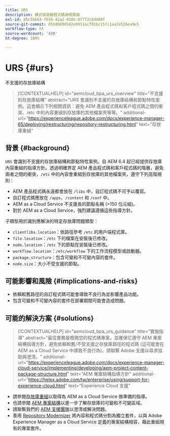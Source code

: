 ```yaml
---
title: URS
description: 模式偵測器程式碼說明頁面
exl-id: 05c5b664-f034-42a2-918b-07772c8d480f
source-git-commit: d5b8b890502e9951acf01bc15fc1aa2e526ea9e5
workflow-type: ht
source-wordcount: '430'
ht-degree: 100%

---
```


# URS {#urs}

不支援的存放庫結構

>[!CONTEXTUALHELP]
>id="aemcloud_bpa_urs_overview"
>title="不支援的存放庫結構"
>abstract="URS 會識別不支援的存放庫結構和節點特性案例。這會顯示下列相關資訊：避免 AEM 產品程式碼和客戶程式碼之間的衝突、/etc 中的內容重組到存放庫的其他檔案夾等等。"
>additional-url="https://experienceleague.adobe.com/docs/experience-manager-65/deploying/restructuring/repository-restructuring.html" text="存放庫重組"

## 背景 {#background}

`URS` 會識別不支援的存放庫結構和節點特性案例。自 AEM 6.4 起已經提供存放庫內容重組的指導方針。透過明確界定 AEM 產品程式碼和客戶程式碼的階層，避免兩者之間的衝突，`/etc` 中的內容會重組到存放庫的其他檔案夾，遵守下列高階規則：

* AEM 產品程式碼永遠都會放在 `/libs` 中，自訂程式碼不可予以覆寫。
* 自訂程式碼應放在 `/apps`、`/content` 和 `/conf` 中。
* AEM as a Cloud Service 不支援長的節點名稱 (>150 位元組)。
* 對於 AEM as a Cloud Service，強烈建議遵循這些指導方針。

子類型用於識別應解決的特定存放庫問題類型：
* `clientlibs.location`：依路徑參考 `/etc` 的用戶端程式庫。
* `file.location`：`/etc` 下的檔案在安裝後已修改。
* `node.location`：`/etc` 下的節點在安裝後已修改。
* `workflow.location`：`/etc/workflow` 下的工作流程模型或啟動器。
* `package.structure`：包含可變和不可變內容的套件。
* `node.size`：大小不受支援的節點。

## 可能影響和風險 {#implications-and-risks}

* 依賴較舊路徑的自訂程式碼可能會導致不良行為並影響產品功能。
* 包含可變和不可變內容的套件在部署期間可能會造成問題。

## 可能的解決方案 {#solutions}

>[!CONTEXTUALHELP]
>id="aemcloud_bpa_urs_guidance"
>title="實施指導"
>abstract="最佳實務是檢閱您的程式碼專案，並確保它遵守 AEM 專案結構指導方針，避免依賴較舊/不受支援之存放庫路徑的程式碼 (這可能會在 AEM as a Cloud Service 中導致不良行為)。請聯繫 Adobe 支援以尋求協助與澄清。"
>additional-url="https://experienceleague.adobe.com/docs/experience-manager-cloud-service/implementing/developing/aem-project-content-package-structure.html" text="AEM 專案結構指導方針"
>additional-url="https://helpx.adobe.com/tw/enterprise/using/support-for-experience-cloud.html" text="Experience Cloud 支援"

* 請參閱[存放庫重組](https://experienceleague.adobe.com/docs/experience-manager-65/deploying/restructuring/repository-restructuring.html)以取得為 AEM as a Cloud Service 做準備的指導。
* 也請參閱 [AEM 專案結構](https://experienceleague.adobe.com/docs/experience-manager-cloud-service/implementing/developing/aem-project-content-package-structure.html)以進一步了解存放庫的可變和不可變區域。
* 請聯繫我們的 [AEM 支援團隊](https://helpx.adobe.com/tw/enterprise/using/support-for-experience-cloud.html)以澄清或解決問題。
* 善用 [Repository Modernizer](https://experienceleague.adobe.com/docs/experience-manager-cloud-service/moving/refactoring-tools/repo-modernizer.html#refactoring-tools) 將內容和程式碼分割為獨立套件，以與 Adobe Experience Manager as a Cloud Service 定義的專案結構相容，藉此重組現有的專案套件。
